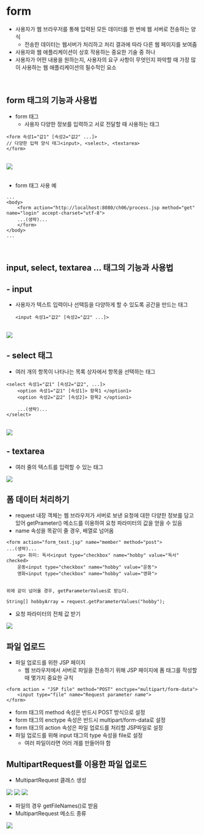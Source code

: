 # form

- 사용자가 웹 브라우저를 통해 입력된 모든 데이터를 한 번에 웹 서버로 전송하는 양식
    - 전송한 데이터는 웹서버가 처리하고 처리 결과에 따라 다른 웹 페이지를 보여줌
- 사용자와 웹 애플리케이션이 상호 작용하는 중요한 기술 중 하나
- 사용자가 어떤 내용을 원하는지, 사용자의 요구 사항이 무엇인지 파악할 때 가장 많이 사용하는 웹 애플리케이션의 필수적인 요소

<br>

## form 태그의 기능과 사용법
- form 태그
    - 사용자 다양한 정보를 입력하고 서로 전달할 때 사용하는 태그

```
<form 속성1="값1" [속성2="값2" ...]>
// 다양한 입력 양식 태그<input>, <select>, <textarea>
</form>
```
<br>
<image src="image/formtag.png">

<br>
<br>

- form 태그 사용 예

```
...
<body>
    <form action="http://localhost:8080/ch06/process.jsp method="get" name="login" accept-charset="utf-8">
    ...(생략)...
    </form>
</body>
...
```

<br>

## input, select, textarea ... 태그의 기능과 사용법

## - input
- 사용자가 텍스트 입력이나 선택등을 다양하게 할 수 있도록 공간을 만드는 태그

    ```
    <input 속성1="값2" [속성2="값2" ...]>
    ```

<br>

<image src="image/inputtag.png">

<br>

## - select 태그
- 여러 개의 항목이 나타나는 목록 상자에서 항목을 선택하는 태그

```
<select 속성1="값1" [속성2="값2", ...]>
    <option 속성1="값1" [속성1]> 항목1 </option1>
    <option 속성2="값2" [속성2]> 항목2 </option1>

    ...(생략)...
</select>
```

<br>

<image src="image/selecttag.png">

<br>

## - textarea
- 여러 줄의 텍스트를 입력할 수 있는 태그

<image src="image/textareatag.png">

## 폼 데이터 처리하기

- request 내장 객체는 웹 브라우저가 서버로 보낸 요청에 대한 다양한 정보를 담고 있어 getPrameter() 메소드를 이용하여 요청 파라미터의 값을 얻을 수 있음
- name 속성을 똑같이 줄 경우, 배열로 넘어옴
```
<form action="form_test.jsp" name="member" method="post">
...(생략)...
    <p> 취미: 독서<input type="checkbox" name="hobby" value="독서" checked>
    운동<input type="checkbox" name="hobby" value="운동">
    영화<input type="checkbox" name="hobby" value="영화">


위에 같이 넘어올 경우, getParameterValues로 받는다.

String[] hobbyArray = request.getParameterValues("hobby");
```

- 요청 파라미터의 전체 값 받기
<image src="image/parameter.png">


## 파일 업로드
- 파일 업로드를 위한 JSP 페이지
    - 웹 브라우저에서 서버로 파일을 전송하기 위해 JSP 페이지에 폼 태그를 작성할 때 몇가지 중요한 규칙

```
<form action = "JSP file" method="POST" enctype="multipart/form-data">
    <input type="file" name="Request parameter name">
</form>
```

- form 태그의 method 속성은 반드시 POST 방식으로 설정
- form 태그의 enctype 속성은 반드시 multipart/form-data로 설정
- form 태그의 action 속성은 파일 업로드를 처리할 JSP파일로 설정
- 파일 업로드를 위해 input 태그의 type 속성을 file로 설정
    - 여러 파일이라면 어러 개를 만들어야 함

## MultipartRequest를 이용한 파일 업로드
- MultipartRequest 클래스 생성
<image src="image/multipart.png">
<image src="image/multipart-explain.png">
<image src="image/multipart-ex.png">

- 파일의 경우 getFileNames()로 받음
- MultipartRequest 메소드 종류
<image src="image/multiparts.png">

